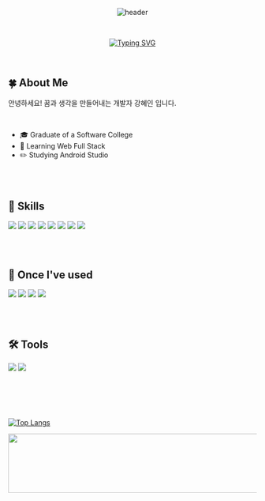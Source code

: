 <div align="center">

  ![header](https://capsule-render.vercel.app/api?type=Egg&color=ACD7FF)
  
<br/>
  
[![Typing SVG](https://readme-typing-svg.demolab.com?font=Lilita+One&size=60&pause=3000&color=0400B3&center=true&vCenter=true&width=880&height=120&lines=%E2%9C%A8+Welcome+!+HyeIn'S+GITHUB+%E2%9C%A8)](https://git.io/typing-svg)

<br/>
</div>

## 🍀 About Me
  안녕하세요! 꿈과 생각을 만들어내는 개발자 강혜인 입니다. <br/>

  <div align = "left">
    <br/>
    <ul list-style-type="none">
      <li> 🎓 Graduate of a Software College </li>
      <li> 📑 Learning Web Full Stack </li>
      <li> ✏️ Studying Android Studio </li>
    </ul>

  </div>

<br/>

<div align="left">
  <br/>
  
  ## 👀 Skills
  <img src="https://img.shields.io/badge/JavaScript-F7DF1E?style=for-the-badge&logo=JavaScript&logoColor=black"/>
  <img src="https://img.shields.io/badge/Java-ED8B00?style=for-the-badge&logo=openjdk&logoColor=white"/>
  <img src="https://img.shields.io/badge/Spring Boot-6DB33F?style=for-the-badge&logo=SpringBoot&logoColor=white"/>
  <img src="https://img.shields.io/badge/React-20232A?style=for-the-badge&logo=react&logoColor=61DAFB">
  <img src="https://img.shields.io/badge/Node.js-5FA04E?style=for-the-badge&logo=Node.js&logoColor=white">
  <img src="https://img.shields.io/badge/MySQL-4479A1?style=for-the-badge&logo=mysql&logoColor=white"/>
  <img src="https://img.shields.io/badge/HTML-E34F26?style=for-the-badge&logo=html5&logoColor=white"/>
  <img src="https://img.shields.io/badge/CSS3-1572B6?style=for-the-badge&logo=CSS3&logoColor=white"/>
</div>

<br/><br/>

<div align="left">
  
  ## 📖 Once I've used
  <img src="https://img.shields.io/badge/Android-3DDC84?style=for-the-badge&logo=Android&logoColor=white"/>
  <img src="https://img.shields.io/badge/C++-00599C?style=for-the-badge&logo=cplusplus&logoColor=white"/>
  <img src="https://img.shields.io/badge/Rstudio-75AADB?style=for-the-badge&logo=rstudioide&logoColor=white"/>
  <img src="https://img.shields.io/badge/Python-3776AB?style=for-the-badge&logo=Python&logoColor=white"/>

  <br/><br/>
    
  ## 🛠️ Tools
  <img src="https://img.shields.io/badge/VScode-007ACC?style=for-the-badge&logo=visualstudiocode&logoColor=white"/>
  <img src="https://img.shields.io/badge/IntelliJ-000000?style=for-the-badge&logo=intellijidea&logoColor=white"/>

  <br/><br/>
</div>

<br/>


<div align="left">

[![Top Langs](https://github-readme-stats.vercel.app/api/top-langs/?username=hyein310&layout=donut)](https://github.com/anuraghazra/github-readme-stats)



<a href="https://www.gitanimals.org/en_US?utm_medium=image&utm_source=hyein310&utm_content=line">
  <img
    src="https://render.gitanimals.org/lines/hyein310?pet-id=702493435472714904"
    width="600"
    height="120"
  />
</a>
  
</div>

